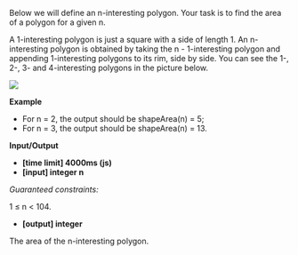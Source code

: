 Below we will define an n-interesting polygon. Your task is to find the area of a polygon for a given n.

A 1-interesting polygon is just a square with a side of length 1. An n-interesting polygon is obtained by taking the n - 1-interesting polygon and appending 1-interesting polygons to its rim, side by side. You can see the 1-, 2-, 3- and 4-interesting polygons in the picture below.

![](https://codefightsuserpics.s3.amazonaws.com/tasks/shapeArea/img/area.png?_tm=1491302317375)

**Example**

- For n = 2, the output should be
shapeArea(n) = 5;
- For n = 3, the output should be
shapeArea(n) = 13.

**Input/Output**

- **[time limit] 4000ms (js)**
- **[input] integer n**

*Guaranteed constraints:*

1 ≤ n < 104.

- **[output] integer**

The area of the n-interesting polygon.
